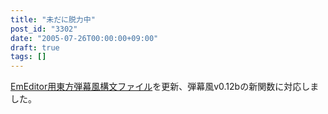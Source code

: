 ```yaml
---
title: "未だに脱力中"
post_id: "3302"
date: "2005-07-26T00:00:00+09:00"
draft: true
tags: []
---
```



[EmEditor用東方弾幕風構文ファイル](https://danmaq.com/emeditor-danmakufu)を更新、弾幕風v0.12bの新関数に対応しました。

